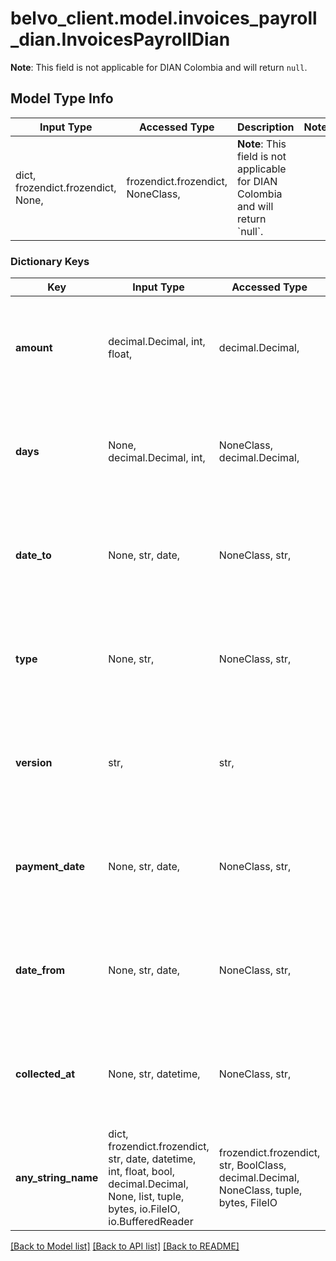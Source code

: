 # belvo_client.model.invoices_payroll_dian.InvoicesPayrollDian

**Note**: This field is not applicable for DIAN Colombia and will return `null`. 

## Model Type Info
Input Type | Accessed Type | Description | Notes
------------ | ------------- | ------------- | -------------
dict, frozendict.frozendict, None,  | frozendict.frozendict, NoneClass,  | **Note**: This field is not applicable for DIAN Colombia and will return &#x60;null&#x60;.  | 

### Dictionary Keys
Key | Input Type | Accessed Type | Description | Notes
------------ | ------------- | ------------- | ------------- | -------------
**amount** | decimal.Decimal, int, float,  | decimal.Decimal,  | **Note**: This field is not applicable for DIAN Colombia and will return &#x60;null&#x60;.  | value must be a 32 bit float
**days** | None, decimal.Decimal, int,  | NoneClass, decimal.Decimal,  | **Note**: This field is not applicable for DIAN Colombia and will return &#x60;null&#x60;.  | value must be a 32 bit integer
**date_to** | None, str, date,  | NoneClass, str,  | **Note**: This field is not applicable for DIAN Colombia and will return &#x60;null&#x60;.  | value must conform to RFC-3339 full-date YYYY-MM-DD
**type** | None, str,  | NoneClass, str,  | **Note**: This field is not applicable for DIAN Colombia and will return &#x60;null&#x60;.  | 
**version** | str,  | str,  | **Note**: This field is not applicable for DIAN Colombia and will return &#x60;null&#x60;.  | 
**payment_date** | None, str, date,  | NoneClass, str,  | **Note**: This field is not applicable for DIAN Colombia and will return &#x60;null&#x60;.  | value must conform to RFC-3339 full-date YYYY-MM-DD
**date_from** | None, str, date,  | NoneClass, str,  | **Note**: This field is not applicable for DIAN Colombia and will return &#x60;null&#x60;.  | value must conform to RFC-3339 full-date YYYY-MM-DD
**collected_at** | None, str, datetime,  | NoneClass, str,  | **Note**: This field is not applicable for DIAN Colombia and will return &#x60;null&#x60;. | [optional] value must conform to RFC-3339 date-time
**any_string_name** | dict, frozendict.frozendict, str, date, datetime, int, float, bool, decimal.Decimal, None, list, tuple, bytes, io.FileIO, io.BufferedReader | frozendict.frozendict, str, BoolClass, decimal.Decimal, NoneClass, tuple, bytes, FileIO | any string name can be used but the value must be the correct type | [optional]

[[Back to Model list]](../../README.md#documentation-for-models) [[Back to API list]](../../README.md#documentation-for-api-endpoints) [[Back to README]](../../README.md)

